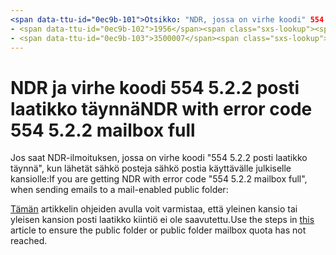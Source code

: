 ```yaml
---
<span data-ttu-id="0ec9b-101">Otsikko: "NDR, jossa on virhe koodi" 554 5.2.2 posti laatikko täynnä "" MS. Author: chrisda Author: chrisda-hallinta: dansimp MS. Date: 04/21/2020 MS. Audience: ITPro MS. topic: artikla MS. Service: O365-hallinta ROBOTS: NOINDEX, NOFOLLOW localization_priority: MS. Custom:</span><span class="sxs-lookup"><span data-stu-id="0ec9b-101">title: "NDR with error code "554 5.2.2 mailbox full"" ms.author: chrisda author: chrisda manager: dansimp ms.date: 04/21/2020 ms.audience: ITPro ms.topic: article ms.service: o365-administration ROBOTS: NOINDEX, NOFOLLOW localization_priority: Normal ms.custom:</span></span> 
- <span data-ttu-id="0ec9b-102">1956</span><span class="sxs-lookup"><span data-stu-id="0ec9b-102">1956</span></span>
- <span data-ttu-id="0ec9b-103">3500007</span><span class="sxs-lookup"><span data-stu-id="0ec9b-103">3500007</span></span>
---
```


# <a name="ndr-with-error-code-554-522-mailbox-full"></a><span data-ttu-id="0ec9b-104">NDR ja virhe koodi 554 5.2.2 posti laatikko täynnä</span><span class="sxs-lookup"><span data-stu-id="0ec9b-104">NDR with error code 554 5.2.2 mailbox full</span></span>

<span data-ttu-id="0ec9b-105">Jos saat NDR-ilmoituksen, jossa on virhe koodi "554 5.2.2 posti laatikko täynnä", kun lähetät sähkö posteja sähkö postia käyttävälle julkiselle kansiolle:</span><span class="sxs-lookup"><span data-stu-id="0ec9b-105">If you are getting NDR with error code "554 5.2.2 mailbox full", when sending emails to a mail-enabled public folder:</span></span>  

<span data-ttu-id="0ec9b-106">[Tämän](https://aka.ms/554522) artikkelin ohjeiden avulla voit varmistaa, että yleinen kansio tai yleisen kansion posti laatikko kiintiö ei ole saavutettu.</span><span class="sxs-lookup"><span data-stu-id="0ec9b-106">Use the steps in [this](https://aka.ms/554522) article to ensure the public folder or public folder mailbox quota has not reached.</span></span>
